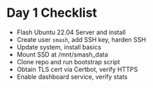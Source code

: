 # Day 1 Checklist

- Flash Ubuntu 22.04 Server and install
- Create user `smash`, add SSH key, harden SSH
- Update system, install basics
- Mount SSD at /mnt/smash_data
- Clone repo and run bootstrap script
- Obtain TLS cert via Certbot, verify HTTPS
- Enable dashboard service, verify stats
